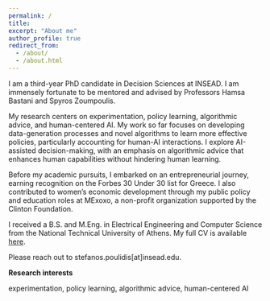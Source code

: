 ```yaml
---
permalink: /
title: 
excerpt: "About me"
author_profile: true
redirect_from: 
  - /about/
  - /about.html
---
```


I am a third-year PhD candidate in Decision Sciences at INSEAD. I am immensely fortunate to be mentored and advised by Professors Hamsa Bastani and Spyros Zoumpoulis.

My research centers on experimentation, policy learning, algorithmic advice, and human-centered AI. My work so far focuses on developing data-generation processes and novel algorithms to learn more effective policies, particularly accounting for human-AI interactions. I explore AI-assisted decision-making, with an emphasis on algorithmic advice that enhances human capabilities without hindering human learning.

Before my academic pursuits, I embarked on an entrepreneurial journey, earning recognition on the Forbes 30 Under 30 list for Greece. I also contributed to women’s economic development through my public policy and education roles at MExoxo, a non-profit organization supported by the Clinton Foundation.

I received a B.S. and M.Eng. in Electrical Engineering and Computer Science from the National Technical University of Athens. My full CV is available [here](/files/Stefanos_Poulidis_CV.pdf).

Please reach out to stefanos.poulidis[at]insead.edu.


**Research interests**


experimentation, policy learning, algorithmic advice, human-centered AI

